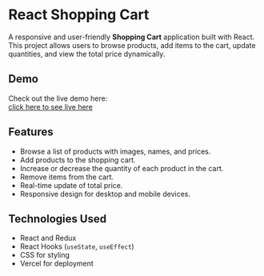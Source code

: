 # React Shopping Cart

A responsive and user-friendly **Shopping Cart** application built with React. This project allows users to browse products, add items to the cart, update quantities, and view the total price dynamically.

## Demo

Check out the live demo here:  
[click here to see live here](https://shopping-cart-react-omega-nine.vercel.app)

## Features

- Browse a list of products with images, names, and prices.
- Add products to the shopping cart.
- Increase or decrease the quantity of each product in the cart.
- Remove items from the cart.
- Real-time update of total price.
- Responsive design for desktop and mobile devices.

## Technologies Used

- React and Redux
- React Hooks (`useState`, `useEffect`)
- CSS for styling
- Vercel for deployment


